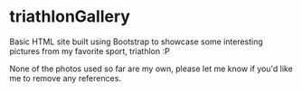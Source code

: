 # triathlonGallery
Basic HTML site built using Bootstrap to showcase some interesting pictures from my favorite sport, triathlon :P

None of the photos used so far are my own, please let me know if you'd like me to remove any references.
